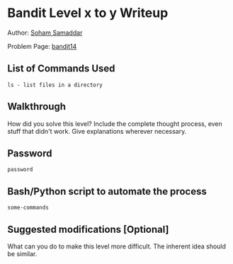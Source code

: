 # Bandit Level x to y Writeup

Author: [Soham Samaddar](https://github.com/CrypthiccCrypto)

Problem Page: [bandit14](https://overthewire.org/bandit/bandit14)

## List of Commands Used
```
ls - list files in a directory
```

## Walkthrough
How did you solve this level? Include the complete thought process, even stuff that didn't work. Give explanations wherever necessary.

## Password
`password`

## Bash/Python script to automate the process
```
some-commands
```

## Suggested modifications [Optional]
What can you do to make this level more difficult. The inherent idea should be similar.
